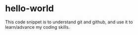 # hello-world
This code snippet is to understand git and github, and use it to learn/advance my coding skills.
